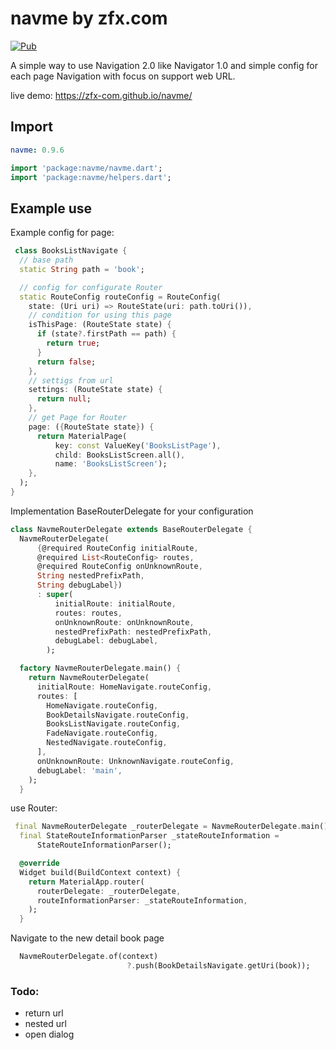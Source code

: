 # navme by zfx.com

[![Pub](https://img.shields.io/pub/v/navme.svg)](https://pub.dev/packages/navme)

A simple way to use Navigation 2.0 like Navigator 1.0 and simple config for each page
Navigation with focus on support web URL.

live demo: https://zfx-com.github.io/navme/

## Import

```yaml
navme: 0.9.6
```

```dart
import 'package:navme/navme.dart';
import 'package:navme/helpers.dart';
```

## Example use

Example config for page:

```dart
 class BooksListNavigate {
  // base path
  static String path = 'book';

  // config for configurate Router
  static RouteConfig routeConfig = RouteConfig(
    state: (Uri uri) => RouteState(uri: path.toUri()),
    // condition for using this page
    isThisPage: (RouteState state) {
      if (state?.firstPath == path) {
        return true;
      }
      return false;
    },
    // settigs from url
    settings: (RouteState state) {
      return null;
    },
    // get Page for Router
    page: ({RouteState state}) {
      return MaterialPage(
          key: const ValueKey('BooksListPage'),
          child: BooksListScreen.all(),
          name: 'BooksListScreen');
    },
  );
}
```

Implementation BaseRouterDelegate for your configuration

```dart
class NavmeRouterDelegate extends BaseRouterDelegate {
  NavmeRouterDelegate(
      {@required RouteConfig initialRoute,
      @required List<RouteConfig> routes,
      @required RouteConfig onUnknownRoute,
      String nestedPrefixPath,
      String debugLabel})
      : super(
          initialRoute: initialRoute,
          routes: routes,
          onUnknownRoute: onUnknownRoute,
          nestedPrefixPath: nestedPrefixPath,
          debugLabel: debugLabel,
        );

  factory NavmeRouterDelegate.main() {
    return NavmeRouterDelegate(
      initialRoute: HomeNavigate.routeConfig,
      routes: [
        HomeNavigate.routeConfig,
        BookDetailsNavigate.routeConfig,
        BooksListNavigate.routeConfig,
        FadeNavigate.routeConfig,
        NestedNavigate.routeConfig,
      ],
      onUnknownRoute: UnknownNavigate.routeConfig,
      debugLabel: 'main',
    );
  }


```

use Router:

```dart
 final NavmeRouterDelegate _routerDelegate = NavmeRouterDelegate.main();
  final StateRouteInformationParser _stateRouteInformation =
      StateRouteInformationParser();

  @override
  Widget build(BuildContext context) {
    return MaterialApp.router(
      routerDelegate: _routerDelegate,
      routeInformationParser: _stateRouteInformation,
    );
  }
```

Navigate to the new detail book page

```dart
  NavmeRouterDelegate.of(context)
                          ?.push(BookDetailsNavigate.getUri(book));
```

### Todo:

- return url
- nested url
- open dialog
